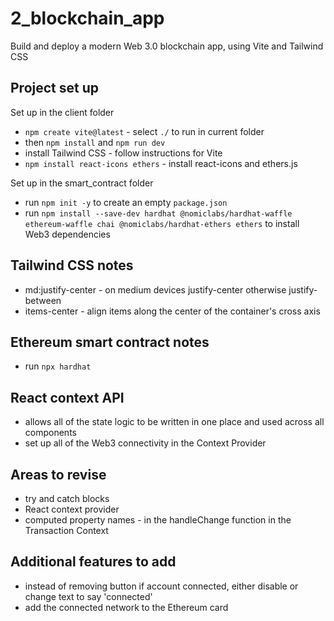 # 2_blockchain_app

Build and deploy a modern Web 3.0 blockchain app, using Vite and Tailwind CSS

## Project set up

Set up in the client folder

- `npm create vite@latest` - select `./` to run in current folder
- then `npm install` and `npm run dev`
- install Tailwind CSS - follow instructions for Vite
- `npm install react-icons ethers` - install react-icons and ethers.js

Set up in the smart_contract folder

- run `npm init -y` to create an empty `package.json`
- run `npm install --save-dev hardhat @nomiclabs/hardhat-waffle ethereum-waffle chai @nomiclabs/hardhat-ethers ethers` to install Web3 dependencies

## Tailwind CSS notes

- md:justify-center - on medium devices justify-center otherwise justify-between
- items-center - align items along the center of the container's cross axis

## Ethereum smart contract notes

- run `npx hardhat`

## React context API

- allows all of the state logic to be written in one place and used across all components
- set up all of the Web3 connectivity in the Context Provider

## Areas to revise

- try and catch blocks
- React context provider
- computed property names - in the handleChange function in the Transaction Context

## Additional features to add

- instead of removing button if account connected, either disable or change text to say 'connected'
- add the connected network to the Ethereum card
